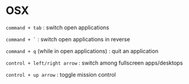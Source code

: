 # OSX

`command + tab` : switch open applications

<code>command + &#96;</code> : switch open applications in reverse

`command + q` (while in open applications) : quit an application

`control + left/right arrow` : switch among fullscreen apps/desktops

`control + up arrow` : toggle mission control